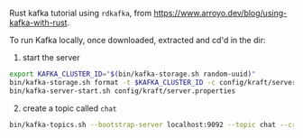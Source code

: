 Rust kafka tutorial using `rdkafka`, from https://www.arroyo.dev/blog/using-kafka-with-rust.

To run Kafka locally, once downloaded, extracted and cd'd in the dir:

1. start the server

```bash
export KAFKA_CLUSTER_ID="$(bin/kafka-storage.sh random-uuid)"
bin/kafka-storage.sh format -t $KAFKA_CLUSTER_ID -c config/kraft/server.properties
bin/kafka-server-start.sh config/kraft/server.properties
```

2. create a topic called `chat`

```bash
bin/kafka-topics.sh --bootstrap-server localhost:9092 --topic chat --create
```